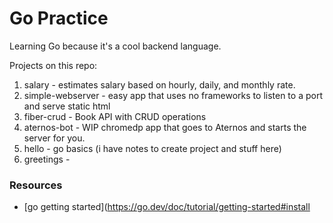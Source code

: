 # Go Practice

Learning Go because it's a cool backend language.

Projects on this repo:

1. salary - estimates salary based on hourly, daily, and monthly rate.
2. simple-webserver - easy app that uses no frameworks to listen to a port and serve static html
3. fiber-crud - Book API with CRUD operations
4. aternos-bot - WIP chromedp app that goes to Aternos and starts the server for you.
5. hello - go basics (i have notes to create project and stuff here)
6. greetings - 

### Resources

- [go getting started](https://go.dev/doc/tutorial/getting-started#install
